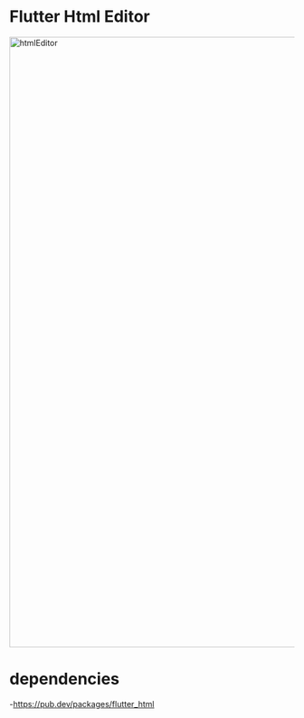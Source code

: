 # Flutter Html Editor 




<img width="1080" alt="htmlEditor" src="https://user-images.githubusercontent.com/51826786/96789497-f7cd1b80-13fd-11eb-9ed1-95e010c7edf2.PNG">





# dependencies

-https://pub.dev/packages/flutter_html

